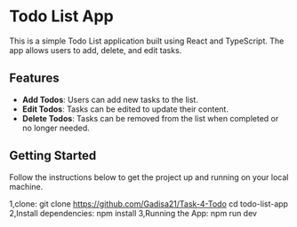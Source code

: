 # Todo List App

This is a simple Todo List application built using React and TypeScript. The app allows users to add, delete, and edit tasks.

## Features

- **Add Todos**: Users can add new tasks to the list.
- **Edit Todos**: Tasks can be edited to update their content.
- **Delete Todos**: Tasks can be removed from the list when completed or no longer needed.


## Getting Started

Follow the instructions below to get the project up and running on your local machine.

 1,clone:
   git clone https://github.com/Gadisa21/Task-4-Todo
   cd todo-list-app 
 2,Install dependencies:
   npm install
3,Running the App:
  npm run dev

